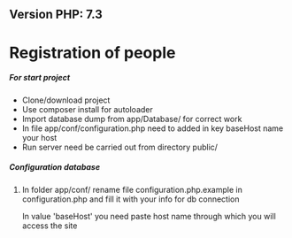 <h2>Version PHP: 7.3</h2>
<h1>Registration of people</h1>
<h5>For start project</h5>
<ul>
<li>
Clone/download project
</li>
<li>
Use composer install for autoloader
</li>
<li>
Import database dump from app/Database/ for correct work
</li>
<li>
In file app/conf/configuration.php need to added in key baseHost name your host
</li>
<li>
Run server need be carried out from directory public/
</li>
</ul>
</ol> 
<h5>Configuration database</h5>
<ol>
<li>
In folder app/conf/ rename file configuration.php.example in configuration.php and fill it with your info for db connection

In value 'baseHost' you need paste host name through which you will access the site
</li>
</ol>